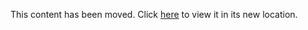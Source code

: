 This content has been moved. Click [here](https://github.com/Microsoft/TechnicalCommunityContent/tree/master/Open%20Dev%20Framework/PowerShell%20for%20Linux) to view it in its new location.